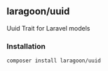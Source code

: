 ## laragoon/uuid
Uuid Trait for Laravel models

### Installation

````
composer install laragoon/uuid
````
